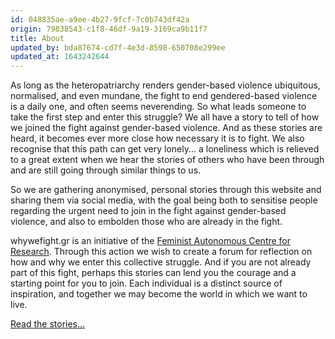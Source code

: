 ```yaml
---
id: 048835ae-a9ee-4b27-9fcf-7c0b743df42a
origin: 79838543-c1f8-46df-9a19-3169ca9b11f7
title: About
updated_by: bda87674-cd7f-4e3d-8598-650708e299ee
updated_at: 1643242644
---
```

As long as the heteropatriarchy renders gender-based violence ubiquitous, normalised, and even mundane, the fight to end gendered-based violence is a daily one, and often seems neverending. So what leads someone to take the first step and enter this struggle? We all have a story to tell of how we joined the fight against gender-based violence. And as these stories are heard, it becomes ever more close how necessary it is to fight. We also recognise that this path can get very lonely... a loneliness which is relieved to a great extent when we hear the stories of others who have been through and are still going through similar things to us.

So we are gathering anonymised, personal stories through this website and sharing them via social media, with the goal being both to sensitise people regarding the urgent need to join in the fight against gender-based violence, and also to embolden those who are already in the fight.

whywefight.gr is an initiative of the [Feminist Autonomous Centre for Research](http://feministresearch.org). Through this action we wish to create a forum for reflection on how and why we enter this collective struggle. And if you are not already part of this fight, perhaps this stories can lend you the courage and a starting point for you to join. Each individual is a distinct source of inspiration, and together we may become the world in which we want to live.

[Read the stories...](stories)